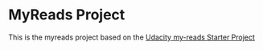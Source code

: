 # MyReads Project

This is the myreads project based on the [Udacity my-reads Starter Project](https://github.com/udacity/reactnd-project-myreads-starter)